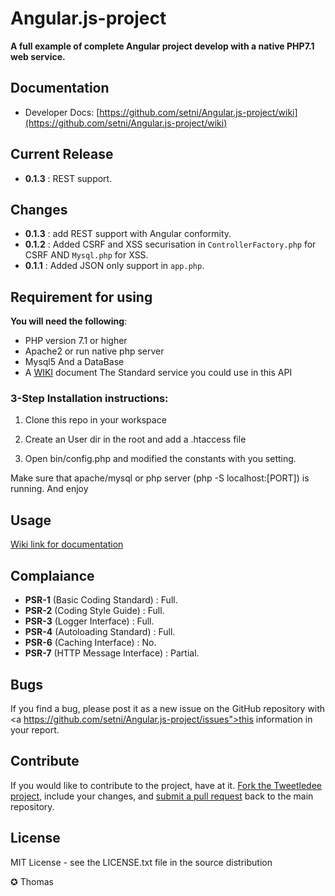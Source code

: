 Angular.js-project
==========

**A full example of complete Angular project develop with a native PHP7.1 web service.**

## Documentation
- Developer Docs: [https://github.com/setni/Angular.js-project/wiki](https://github.com/setni/Angular.js-project/wiki)

## Current Release
- <b>0.1.3</b> : REST support.

## Changes
- <b>0.1.3</b> : add REST support with Angular conformity.
- <b>0.1.2</b> : Added CSRF and XSS securisation in <code>ControllerFactory.php</code> for CSRF AND <code>Mysql.php</code> for XSS.
- <b>0.1.1</b> : Added JSON only support in <code>app.php</code>.

## Requirement for using
**You will need the following**:
 - PHP version 7.1 or higher
 - Apache2 or run native php server
 - Mysql5 And a DataBase
 - A <a href="https://github.com/setni/Angular.js-project/wiki">WIKI</a> document The Standard service you could use in this API


### 3-Step Installation instructions:

1. Clone this repo in your workspace

2. Create an User dir in the root and add a .htaccess file

3. Open bin/config.php and modified the constants with you setting.

Make sure that apache/mysql or php server (php -S localhost:[PORT]) is running. And enjoy

## Usage
<a href="https://github.com/setni/Angular.js-project/wiki">Wiki link for documentation</a>

## Complaiance

- <b>PSR-1</b> (Basic Coding Standard) : Full.
- <b>PSR-2</b> (Coding Style Guide) : Full.
- <b>PSR-3</b> (Logger Interface) : Full.
- <b>PSR-4</b> (Autoloading Standard) : Full.
- <b>PSR-6</b> (Caching Interface) : No.
- <b>PSR-7</b> (HTTP Message Interface) : Partial.


## Bugs
If you find a bug, please post it as a new issue on the GitHub repository with <a https://github.com/setni/Angular.js-project/issues">this information in your report</a>.

## Contribute
If you would like to contribute to the project, have at it.  <a href="https://help.github.com/articles/fork-a-repo">Fork the Tweetledee project</a>, include your changes, and <a href="https://help.github.com/articles/using-pull-requests">submit a pull request</a> back to the main repository.

## License
MIT License - see the LICENSE.txt file in the source distribution

✪ Thomas
